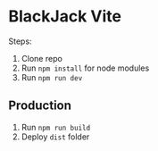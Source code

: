 # BlackJack Vite

Steps:

1. Clone repo
2. Run ```npm install``` for node modules
3. Run ```npm run dev```

## Production

1. Run ```npm run build```
2. Deploy ```dist``` folder
